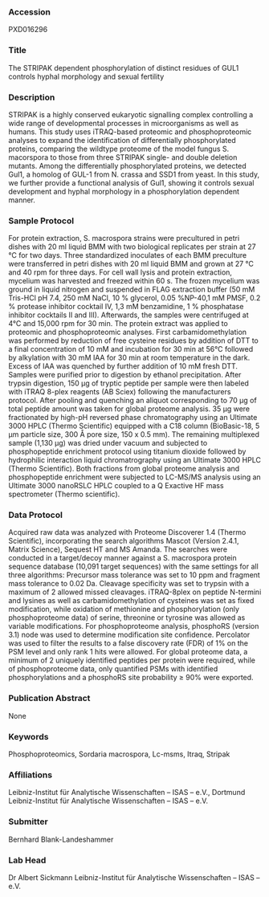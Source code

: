 ### Accession
PXD016296

### Title
The STRIPAK dependent phosphorylation of distinct residues of GUL1 controls hyphal morphology and sexual fertility

### Description
STRIPAK is a highly conserved eukaryotic signalling complex controlling a wide range of developmental processes in microorganisms as well as humans. This study uses iTRAQ-based proteomic and phosphoproteomic analyses to expand the identification of differentially phosphorylated proteins, comparing the wildtype proteome of the model fungus S. macorspora to those from three STRIPAK single- and double deletion mutants. Among the differentially phosphorylated proteins, we detected Gul1, a homolog of GUL-1 from N. crassa and SSD1 from yeast. In this study, we further provide a functional analysis of Gul1, showing it controls sexual development and hyphal morphology in a phosphorylation dependent manner.

### Sample Protocol
For protein extraction, S. macrospora strains were precultured in petri dishes with 20 ml liquid BMM with two biological replicates per strain at 27 °C for two days. Three standardized inoculates of each BMM preculture were transferred in petri dishes with 20 ml liquid BMM and grown at 27 °C and 40 rpm for three days. For cell wall lysis and protein extraction, mycelium was harvested and freezed within 60 s. The frozen mycelium was ground in liquid nitrogen and suspended in FLAG extraction buffer (50 mM Tris-HCl pH 7.4, 250 mM NaCl, 10 % glycerol, 0.05 %NP-40,1 mM PMSF, 0.2 % protease inhibitor cocktail IV, 1,3 mM benzamidine, 1 % phosphatase inhibitor cocktails II and III). Afterwards, the samples were centrifuged at 4°C and 15,000 rpm for 30 min. The protein extract was applied to proteomic and phosphoproteomic analyses. First carbamidomethylation was performed by reduction of free cysteine residues by addition of DTT to a final concentration of 10 mM and incubation for 30 min at 56°C followed by alkylation with 30 mM IAA for 30 min at room temperature in the dark. Excess of IAA was quenched by further addition of 10 mM fresh DTT. Samples were purified prior to digestion by ethanol precipitation. After trypsin digestion, 150 μg of tryptic peptide per sample were then labeled with iTRAQ 8-plex reagents (AB Sciex) following the manufacturers protocol. After pooling and quenching an aliquot corresponding to 70 μg of total peptide amount was taken for global proteome analysis. 35 μg were fractionated by high-pH reversed phase chromatography using an Ultimate 3000 HPLC (Thermo Scientific) equipped with a C18 column (BioBasic-18, 5 μm particle size, 300 Å pore size, 150 x 0.5 mm). The remaining multiplexed sample (1,130 μg) was dried under vacuum and subjected to phosphopeptide enrichment protocol using titanium dioxide followed by hydrophilic interaction liquid chromatrography using an Ultimate 3000 HPLC (Thermo Scientific). Both fractions from global proteome analysis and phosphopeptide enrichment were subjected to LC-MS/MS analysis using an Ultimate 3000 nanoRSLC HPLC coupled to a Q Exactive HF mass spectrometer (Thermo scientific).

### Data Protocol
Acquired raw data was analyzed with Proteome Discoverer 1.4 (Thermo Scientific), incorporating the search algorithms Mascot (Version 2.4.1, Matrix Science), Sequest HT and MS Amanda. The searches were conducted in a target/decoy manner against a S. macrospora protein sequence database (10,091 target sequences) with the same settings for all three algorithms: Precursor mass tolerance was set to 10 ppm and fragment mass tolerance to 0.02 Da. Cleavage specificity was set to trypsin with a maximum of 2 allowed missed cleavages. iTRAQ-8plex on peptide N-termini and lysines as well as carbamidomethylation of cysteines was set as fixed modification, while oxidation of methionine and phosphorylation (only phosphoproteome data) of serine, threonine or tyrosine was allowed as variable modifications. For phosphoproteome analysis, phosphoRS (version 3.1) node was used to determine modification site confidence. Percolator was used to filter the results to a false discovery rate (FDR) of 1% on the PSM level and only rank 1 hits were allowed. For global proteome data, a minimum of 2 uniquely identified peptides per protein were required, while of phosphoproteome data, only quantified PSMs with identified phosphorylations and a phosphoRS site probability ≥ 90% were exported.

### Publication Abstract
None

### Keywords
Phosphoproteomics, Sordaria macrospora, Lc-msms, Itraq, Stripak

### Affiliations
Leibniz-Institut für Analytische Wissenschaften – ISAS – e.V., Dortmund
Leibniz-Institut für Analytische Wissenschaften – ISAS – e.V.

### Submitter
Bernhard Blank-Landeshammer

### Lab Head
Dr Albert Sickmann
Leibniz-Institut für Analytische Wissenschaften – ISAS – e.V.


